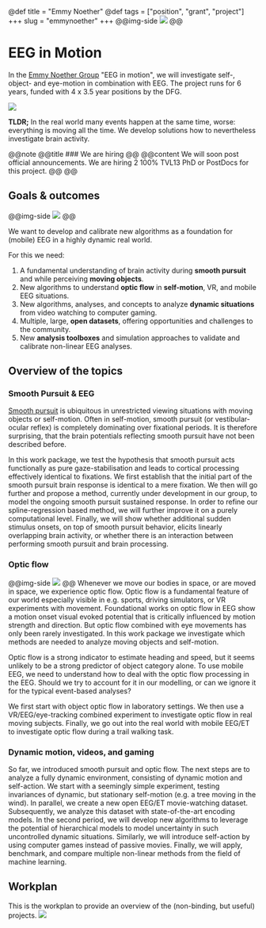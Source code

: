 @def title = "Emmy Noether"
@def tags = ["position", "grant", "project"]
+++
slug = "emmynoether"
+++
@@img-side ![](../assets/img/website_EN_logo.svg) @@
# EEG in Motion



In the [Emmy Noether Group](https://www.dfg.de/de/foerderung/foerdermoeglichkeiten/programme/einzelfoerderung/emmy-noether) "EEG in motion", we will investigate self-, object- and eye-motion in combination with EEG. The project runs for 6 years, funded with 4 x 3.5 year positions by the DFG.

![](../assets/img/website_EN_events.svg)

**TLDR;** In the real world many events happen at the same time, worse: everything is moving all the time. We develop solutions how to nevertheless investigate brain activity.


@@note @@title ### We are hiring @@ @@content  We will soon post official announcements. We are hiring 2 100% TVL13 PhD or PostDocs for this project.  @@ @@




## Goals & outcomes
@@img-side ![](../assets/img/s-ccs-21.jpg) @@

We want to develop and calibrate new algorithms as a foundation for (mobile) EEG in a highly dynamic real world.

For this we need:

1. A fundamental understanding of brain activity during **smooth pursuit** and while perceiving **moving objects**.
2. New algorithms to understand **optic flow** in **self-motion**, VR, and mobile EEG situations.
3. New algorithms, analyses, and concepts to analyze **dynamic situations** from video watching to computer gaming.
4. Multiple, large, **open datasets**, offering opportunities and challenges to the community.
5. New **analysis toolboxes** and simulation approaches to validate and calibrate non-linear EEG analyses.

## Overview of the topics


### Smooth Pursuit & EEG
[Smooth pursuit](https://en.wikipedia.org/wiki/Smooth_pursuit) is ubiquitous in unrestricted viewing situations with moving objects or self-motion. Often in self-motion, smooth pursuit (or vestibular-ocular reflex) is completely dominating over fixational periods. It is therefore surprising, that the brain potentials reflecting smooth pursuit have not been described before.

In this work package, we test the hypothesis that smooth pursuit acts functionally as pure gaze-stabilisation and leads to cortical processing effectively identical to fixations. We first establish that the initial part of the smooth pursuit brain response is identical to a mere fixation. We then will go further and propose a method, currently under development in our group, to model the ongoing smooth pursuit sustained response. In order to refine our spline-regression based method, we will further improve it on a purely computational level. Finally, we will show whether additional sudden stimulus onsets, on top of smooth pursuit behavior, elicits linearly overlapping brain activity, or whether there is an interaction between performing smooth pursuit and brain processing.

### Optic flow
@@img-side ![](../assets/img/s-ccs-18.jpg) @@
Whenever we move our bodies in space, or are moved in space, we experience optic flow. Optic flow is a fundamental feature of our world especially visible in e.g. sports, driving simulators, or VR experiments with movement. Foundational works on optic flow in EEG show a motion onset visual evoked potential that is critically influenced by motion strength and direction. But optic flow combined with eye movements has only been rarely investigated. In this work package we investigate which methods are needed to analyze moving objects and self-motion.

Optic flow is a strong indicator to estimate heading and speed, but it seems unlikely to be a strong predictor of object category alone. To use mobile EEG, we need to understand how to deal with the optic flow processing in the EEG. Should we try to account for it in our modelling, or can we ignore it for the typical event-based analyses? 

We first start with object optic flow in laboratory settings. We then use a VR/EEG/eye-tracking combined experiment to investigate optic flow in real moving subjects. Finally, we go out into the real world with mobile EEG/ET to investigate optic flow during a trail walking task.


### Dynamic motion, videos, and gaming
So far, we introduced smooth pursuit and optic flow. The next steps are to analyze a fully dynamic environment, consisting of dynamic motion and self-action. We start with a seemingly simple experiment, testing invariances of dynamic, but stationary self-motion (e.g. a tree moving in the wind). In parallel, we create a new open EEG/ET movie-watching dataset. Subsequently, we analyze this dataset with state-of-the-art encoding models. In the second period, we will develop new algorithms to leverage the potential of hierarchical models to model uncertainty in such uncontrolled dynamic situations. Similarly, we will introduce self-action by using computer games instead of passive movies. Finally, we will apply, benchmark, and compare multiple non-linear methods from the field of machine learning.


## Workplan
This is the workplan to provide an overview of the (non-binding, but useful) projects.
![](../assets/img/website_EN_gant.svg)